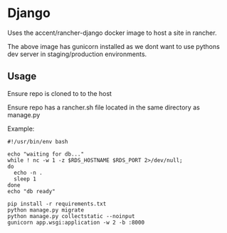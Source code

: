 # Django

Uses the accent/rancher-django docker image to host a site in rancher.

The above image has gunicorn installed as we dont want to use pythons dev server in staging/production environments.

## Usage

Ensure repo is cloned to to the host

Ensure repo has a rancher.sh file located in the same directory as manage.py

Example:

```
#!/usr/bin/env bash

echo "waiting for db..."
while ! nc -w 1 -z $RDS_HOSTNAME $RDS_PORT 2>/dev/null;
do
  echo -n .
  sleep 1
done
echo "db ready"

pip install -r requirements.txt
python manage.py migrate
python manage.py collectstatic --noinput
gunicorn app.wsgi:application -w 2 -b :8000
```
